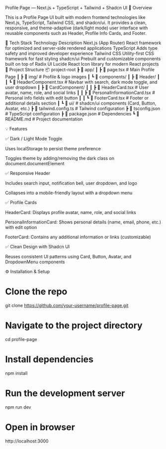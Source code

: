 Profile Page — Next.js + TypeScript + Tailwind + Shadcn UI
📌 Overview

This is a Profile Page UI built with modern frontend technologies like Next.js, TypeScript, Tailwind CSS, and shadcn/ui.
It provides a clean, responsive, and theme-adaptive (dark/light mode) user interface with reusable components such as Header, Profile Info Cards, and Footer.

🚀 Tech Stack
Technology	Description
Next.js (App Router)	React framework for optimized and server-side rendered applications
TypeScript	Adds type safety and improved developer experience
Tailwind CSS	Utility-first CSS framework for fast styling
shadcn/ui	Prebuilt and customizable components built on top of Radix UI
Lucide React	Icon library for modern React projects
🧱 Project Structure
📦 project-root
 ┣ 📂 app/
 ┃ ┣ 📜 page.tsx                # Main Profile Page
 ┃ ┣ 📂 img/                    # Profile & logo images
 ┃ ┗ 📂 components/
 ┃    ┣ 📂 Header/
 ┃    ┃ ┗ 📜 HeaderComponent.tsx     # Navbar with search, dark mode toggle, and user dropdown
 ┃    ┣ 📂 CardComponent/
 ┃    ┃ ┣ 📜 HeaderCard.tsx          # User avatar, name, role, and social links
 ┃    ┃ ┣ 📜 PersonalInformationCard.tsx  # Personal info fields with edit button
 ┃    ┃ ┗ 📜 FooterCard.tsx          # Footer or additional details section
 ┃    ┗ 📂 ui/                       # shadcn/ui components (Card, Button, Avatar, etc.)
 ┣ 📜 tailwind.config.ts             # Tailwind configuration
 ┣ 📜 tsconfig.json                  # TypeScript configuration
 ┣ 📜 package.json                   # Dependencies
 ┗ 📜 README.md                      # Project documentation

💡 Features

✅ Dark / Light Mode Toggle

Uses localStorage to persist theme preference

Toggles theme by adding/removing the dark class on document.documentElement

✅ Responsive Header

Includes search input, notification bell, user dropdown, and logo

Collapses into a mobile-friendly layout with a dropdown menu

✅ Profile Cards

HeaderCard: Displays profile avatar, name, role, and social links

PersonalInformationCard: Shows personal details (name, email, phone, etc.) with edit option

FooterCard: Contains any additional information or links (customizable)

✅ Clean Design with Shadcn UI

Reuses consistent UI patterns using Card, Button, Avatar, and DropdownMenu components

⚙️ Installation & Setup
# Clone the repo
git clone https://github.com/your-username/profile-page.git

# Navigate to the project directory
cd profile-page

# Install dependencies
npm install

# Run the development server
npm run dev

# Open in browser
http://localhost:3000
